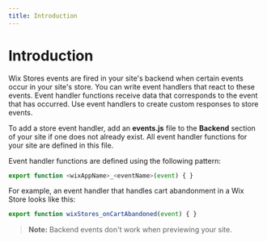 ```yaml
---
title: Introduction
---
```


# Introduction

Wix Stores events are fired in your site's backend when certain events occur in your site's store. You can write event handlers that react to these events. Event handler functions receive data that corresponds to the event that has occurred. Use event handlers to create custom responses to store events.

To add a store event handler, add an **events.js** file to the **Backend** section of your site if one does not already exist. All event handler functions for your site are defined in this file.

Event handler functions are defined using the following pattern:
```javascript
export function <wixAppName>_<eventName>(event) { }
```
For example, an event handler that handles cart abandonment in a Wix Store looks
like this:
```javascript
export function wixStores_onCartAbandoned(event) { }
```

> **Note:** Backend events don't work when previewing your site.
